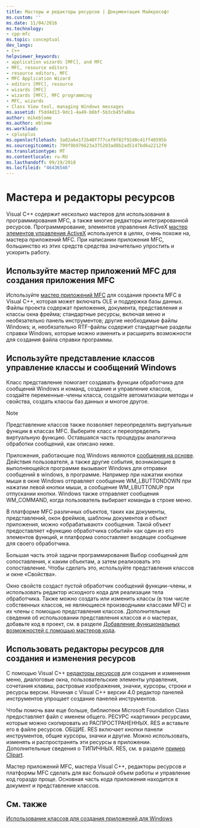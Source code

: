 ```yaml
---
title: Мастеры и редакторы ресурсов | Документация Майкрософт
ms.custom: ''
ms.date: 11/04/2016
ms.technology:
- cpp-mfc
ms.topic: conceptual
dev_langs:
- C++
helpviewer_keywords:
- application wizards [MFC], and MFC
- MFC, resource editors
- resource editors, MFC
- MFC Application Wizard
- editors [MFC], resource
- wizards [MFC]
- wizards [MFC], MFC programming
- MFC, wizards
- Class View tool, managing Windows messages
ms.assetid: f5dd4d13-9dc1-4a49-b6bf-5b3cb45fa8ba
author: mikeblome
ms.author: mblome
ms.workload:
- cplusplus
ms.openlocfilehash: 3a02a6e1f2b40f777cef0f82f92d0c41ff40595b
ms.sourcegitcommit: 799f9b976623a375203ad8b2ad5147bd6a2212f0
ms.translationtype: MT
ms.contentlocale: ru-RU
ms.lasthandoff: 09/19/2018
ms.locfileid: "46436546"
---
```

# <a name="wizards-and-the-resource-editors"></a>Мастера и редакторы ресурсов

Visual C++ содержит несколько мастеров для использования в программирования MFC, а также многие редакторы интегрированной ресурсов. Программирование, элементов управления ActiveX [мастер элементов управления ActiveX](../mfc/reference/mfc-activex-control-wizard.md) используется в целях, очень похоже на, мастера приложений MFC. При написании приложения MFC, большинство из этих средств средства значительно упростить и ускорить работу.

##  <a name="_core_use_appwizard_to_create_an_mfc_application"></a> Используйте мастер приложений MFC для создания приложения MFC

Используйте [мастер приложений MFC](../mfc/reference/mfc-application-wizard.md) для создания проекта MFC в Visual C++, которая может включать OLE и поддержка базы данных. Файлы проекта содержат приложения, документа, представления и классы окна фрейма; стандартные ресурсы, включая меню и необязательно панель инструментов; другие необходимые файлы Windows; и, необязательно RTF-файлы содержит стандартные разделы справки Windows, которые можно изменить и расширить возможности для создания файла справки программы.

##  <a name="_core_use_classwizard_to_manage_classes_and_windows_messages"></a> Используйте представление классов управление классы и сообщений Windows

Класс представление помогает создавать функции обработчика для сообщений Windows и команд, создание и управление классов, создайте переменные-члены класса, создайте автоматизации методы и свойства, создать классы баз данных и многое другое.

> [!NOTE]
>  Представление классов также позволяет переопределять виртуальные функции в классах MFC. Выберите класс и переопределить виртуальную функцию. Оставшаяся часть процедуры аналогична обработки сообщений, как описано ниже.

Приложения, работающие под Windows являются [сообщения на основе](../mfc/message-handling-and-mapping.md). Действия пользователя, а также другие события, возникающие в выполняющейся программе вызывают Windows для отправки сообщений в windows, в программе. Например при нажатии кнопки мыши в окне Windows отправляет сообщение WM_LBUTTONDOWN при нажатии левой кнопки мыши, а сообщение WM_LBUTTONUP при отпускании кнопки. Windows также отправляет сообщения WM_COMMAND, когда пользователь выбирает команды в строке меню.

В платформе MFC различных объектов, таких как документы, представлений, окон фреймов, шаблоны документов и объект приложения, можно «обрабатывают» сообщения. Такой объект предоставляет «функцию обработчика событий» как один из его элементов функций, и платформа сопоставляет входящее сообщение для своего обработчика.

Большая часть этой задачи программирования Выбор сообщений для сопоставления, к каким объектам, а затем реализовать это сопоставление. Чтобы сделать это, используйте представления классов и окне «Свойства».

Окно свойств создаст пустой обработчик сообщений функции-члены, и использовать редактор исходного кода для реализации тела обработчика. Также можно создать или изменить классы (в том числе собственных классов, не являющиеся производными классами MFC) и их члены с помощью представления классов. Дополнительные сведения об использовании представления классов и о мастерах, добавьте код в проект, см. в разделе [Добавление функциональных возможностей с помощью мастеров кода](../ide/adding-functionality-with-code-wizards-cpp.md).

##  <a name="_core_use_the_resource_editors_to_create_and_edit_resources"></a> Использовать редакторы ресурсов для создания и изменения ресурсов

С помощью Visual C++ [редакторы ресурсов](../windows/resource-editors.md) для создания и изменения меню, диалоговые окна, пользовательские элементы управления, сочетания клавиш, растровые изображения, значки, курсоры, строки и ресурсы версии. Начиная с Visual C++ версии 4.0 редактор панелей инструментов упрощает создание панелей инструментов.

Чтобы помочь вам еще больше, библиотеки Microsoft Foundation Class предоставляет файл с именем общего. РЕСУРС «картинки» ресурсами, которые можно скопировать из РАСПРОСТРАНЕННЫХ. RES и вставьте его в файле ресурсов. ОБЩИЕ. RES включает кнопки панели инструментов, общие курсоры, значки и другие. Можно использовать, изменять и распространять эти ресурсы в приложении. Дополнительные сведения о ТИПИЧНЫХ. RES, см. в разделе [пример Clipart](../visual-cpp-samples.md).

Мастер приложений MFC, мастера Visual C++, редакторы ресурсов и платформы MFC сделать для вас большой объем работы и управление код гораздо проще. Основная часть кода приложения находится в документ и представление классов.

## <a name="see-also"></a>См. также

[Использование классов для создания приложений для Windows](../mfc/using-the-classes-to-write-applications-for-windows.md)

